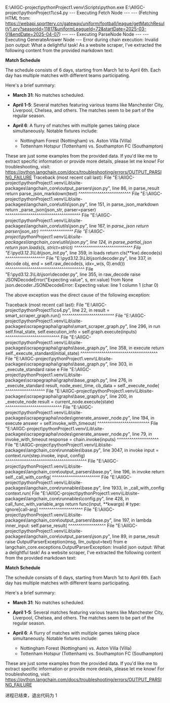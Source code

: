 E:\AIIGC-project\pythonProject1\.venv\Scripts\python.exe E:\AIIGC-project\pythonProject1\cs4.py 
--- Executing Fetch Node ---
--- (Fetching HTML from: https://webapi.sporttery.cn/gateway/uniform/football/league/getMatchResultV1.qry?seasonId=11817&uniformLeagueId=72&startDate=2025-03-01&endDate=2025-04-07) ---
--- Executing ParseNode Node ---
--- Executing GenerateAnswer Node ---
Error during chain execution: Invalid json output: What a delightful task! As a website scraper, I've extracted the following content from the provided markdown text:

**Match Schedule**

The schedule consists of 6 days, starting from March 1st to April 6th. Each day has multiple matches with different teams participating.

Here's a brief summary:

* **March 31**: No matches scheduled.
* **April 1-5**: Several matches featuring various teams like Manchester City, Liverpool, Chelsea, and others. The matches seem to be part of the regular season.
* **April 6**: A flurry of matches with multiple games taking place simultaneously. Notable fixtures include:

   - Nottingham Forest (Nottingham) vs. Aston Villa (Villa)
   - Tottenham Hotspur (Tottenham) vs. Southampton FC (Southampton)

These are just some examples from the provided data. If you'd like me to extract specific information or provide more details, please let me know!
For troubleshooting, visit: https://python.langchain.com/docs/troubleshooting/errors/OUTPUT_PARSING_FAILURE 
Traceback (most recent call last):
  File "E:\AIIGC-project\pythonProject1\.venv\Lib\site-packages\langchain_core\output_parsers\json.py", line 86, in parse_result
    return parse_json_markdown(text)
           ^^^^^^^^^^^^^^^^^^^^^^^^^
  File "E:\AIIGC-project\pythonProject1\.venv\Lib\site-packages\langchain_core\utils\json.py", line 151, in parse_json_markdown
    return _parse_json(json_str, parser=parser)
           ^^^^^^^^^^^^^^^^^^^^^^^^^^^^^^^^^^^^
  File "E:\AIIGC-project\pythonProject1\.venv\Lib\site-packages\langchain_core\utils\json.py", line 167, in _parse_json
    return parser(json_str)
           ^^^^^^^^^^^^^^^^
  File "E:\AIIGC-project\pythonProject1\.venv\Lib\site-packages\langchain_core\utils\json.py", line 124, in parse_partial_json
    return json.loads(s, strict=strict)
           ^^^^^^^^^^^^^^^^^^^^^^^^^^^^
  File "E:\pyd3.12.3\Lib\json\__init__.py", line 359, in loads
    return cls(**kw).decode(s)
           ^^^^^^^^^^^^^^^^^^^
  File "E:\pyd3.12.3\Lib\json\decoder.py", line 337, in decode
    obj, end = self.raw_decode(s, idx=_w(s, 0).end())
               ^^^^^^^^^^^^^^^^^^^^^^^^^^^^^^^^^^^^^^
  File "E:\pyd3.12.3\Lib\json\decoder.py", line 355, in raw_decode
    raise JSONDecodeError("Expecting value", s, err.value) from None
json.decoder.JSONDecodeError: Expecting value: line 1 column 1 (char 0)

The above exception was the direct cause of the following exception:

Traceback (most recent call last):
  File "E:\AIIGC-project\pythonProject1\cs4.py", line 22, in <module>
    result = smart_scraper_graph.run()
             ^^^^^^^^^^^^^^^^^^^^^^^^^
  File "E:\AIIGC-project\pythonProject1\.venv\Lib\site-packages\scrapegraphai\graphs\smart_scraper_graph.py", line 296, in run
    self.final_state, self.execution_info = self.graph.execute(inputs)
                                            ^^^^^^^^^^^^^^^^^^^^^^^^^^
  File "E:\AIIGC-project\pythonProject1\.venv\Lib\site-packages\scrapegraphai\graphs\base_graph.py", line 358, in execute
    return self._execute_standard(initial_state)
           ^^^^^^^^^^^^^^^^^^^^^^^^^^^^^^^^^^^^^
  File "E:\AIIGC-project\pythonProject1\.venv\Lib\site-packages\scrapegraphai\graphs\base_graph.py", line 303, in _execute_standard
    raise e
  File "E:\AIIGC-project\pythonProject1\.venv\Lib\site-packages\scrapegraphai\graphs\base_graph.py", line 276, in _execute_standard
    result, node_exec_time, cb_data = self._execute_node(
                                      ^^^^^^^^^^^^^^^^^^^
  File "E:\AIIGC-project\pythonProject1\.venv\Lib\site-packages\scrapegraphai\graphs\base_graph.py", line 200, in _execute_node
    result = current_node.execute(state)
             ^^^^^^^^^^^^^^^^^^^^^^^^^^^
  File "E:\AIIGC-project\pythonProject1\.venv\Lib\site-packages\scrapegraphai\nodes\generate_answer_node.py", line 194, in execute
    answer = self.invoke_with_timeout(
             ^^^^^^^^^^^^^^^^^^^^^^^^^
  File "E:\AIIGC-project\pythonProject1\.venv\Lib\site-packages\scrapegraphai\nodes\generate_answer_node.py", line 79, in invoke_with_timeout
    response = chain.invoke(inputs)
               ^^^^^^^^^^^^^^^^^^^^
  File "E:\AIIGC-project\pythonProject1\.venv\Lib\site-packages\langchain_core\runnables\base.py", line 3047, in invoke
    input = context.run(step.invoke, input, config)
            ^^^^^^^^^^^^^^^^^^^^^^^^^^^^^^^^^^^^^^^
  File "E:\AIIGC-project\pythonProject1\.venv\Lib\site-packages\langchain_core\output_parsers\base.py", line 196, in invoke
    return self._call_with_config(
           ^^^^^^^^^^^^^^^^^^^^^^^
  File "E:\AIIGC-project\pythonProject1\.venv\Lib\site-packages\langchain_core\runnables\base.py", line 1933, in _call_with_config
    context.run(
  File "E:\AIIGC-project\pythonProject1\.venv\Lib\site-packages\langchain_core\runnables\config.py", line 428, in call_func_with_variable_args
    return func(input, **kwargs)  # type: ignore[call-arg]
           ^^^^^^^^^^^^^^^^^^^^^
  File "E:\AIIGC-project\pythonProject1\.venv\Lib\site-packages\langchain_core\output_parsers\base.py", line 197, in <lambda>
    lambda inner_input: self.parse_result(
                        ^^^^^^^^^^^^^^^^^^
  File "E:\AIIGC-project\pythonProject1\.venv\Lib\site-packages\langchain_core\output_parsers\json.py", line 89, in parse_result
    raise OutputParserException(msg, llm_output=text) from e
langchain_core.exceptions.OutputParserException: Invalid json output: What a delightful task! As a website scraper, I've extracted the following content from the provided markdown text:

**Match Schedule**

The schedule consists of 6 days, starting from March 1st to April 6th. Each day has multiple matches with different teams participating.

Here's a brief summary:

* **March 31**: No matches scheduled.
* **April 1-5**: Several matches featuring various teams like Manchester City, Liverpool, Chelsea, and others. The matches seem to be part of the regular season.
* **April 6**: A flurry of matches with multiple games taking place simultaneously. Notable fixtures include:

   - Nottingham Forest (Nottingham) vs. Aston Villa (Villa)
   - Tottenham Hotspur (Tottenham) vs. Southampton FC (Southampton)

These are just some examples from the provided data. If you'd like me to extract specific information or provide more details, please let me know!
For troubleshooting, visit: https://python.langchain.com/docs/troubleshooting/errors/OUTPUT_PARSING_FAILURE 

进程已结束，退出代码为 1
